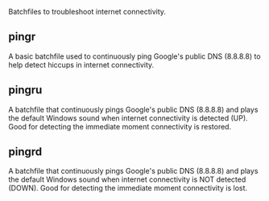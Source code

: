 Batchfiles to troubleshoot internet connectivity.

## pingr
A basic batchfile used to continuously ping Google's public DNS (8.8.8.8) to help detect hiccups in internet connectivity.

## pingru
A batchfile that continuously pings Google's public DNS (8.8.8.8) and plays the default Windows sound when internet connectivity is detected (UP).  Good for detecting the immediate moment connectivity is restored.

## pingrd
A batchfile that continuously pings Google's public DNS (8.8.8.8) and plays the default Windows sound when internet connectivity is NOT detected (DOWN).  Good for detecting the immediate moment connectivity is lost.
